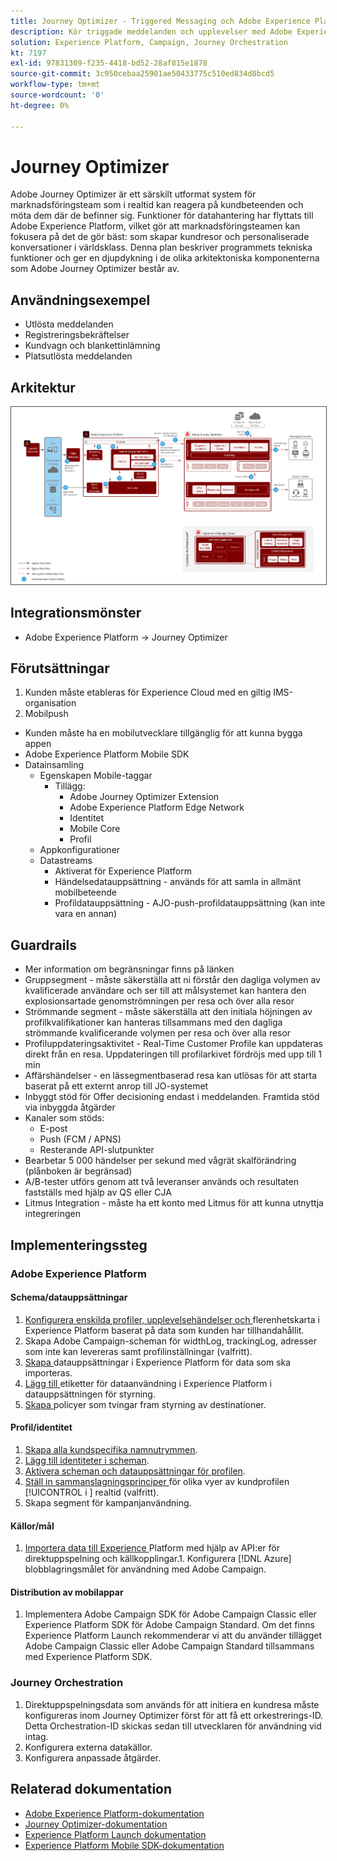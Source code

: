 ```yaml
---
title: Journey Optimizer - Triggered Messaging och Adobe Experience Platform Blueprint
description: Kör triggade meddelanden och upplevelser med Adobe Experience Platform som ett centralt nav för strömmande data, kundprofiler och segmentering.
solution: Experience Platform, Campaign, Journey Orchestration
kt: 7197
exl-id: 97831309-f235-4418-bd52-28af815e1878
source-git-commit: 3c950cebaa25901ae50433775c510ed834d8bcd5
workflow-type: tm+mt
source-wordcount: '0'
ht-degree: 0%

---
```


# Journey Optimizer

Adobe Journey Optimizer är ett särskilt utformat system för marknadsföringsteam som i realtid kan reagera på kundbeteenden och möta dem där de befinner sig. Funktioner för datahantering har flyttats till Adobe Experience Platform, vilket gör att marknadsföringsteamen kan fokusera på det de gör bäst: som skapar kundresor och personaliserade konversationer i världsklass.  Denna plan beskriver programmets tekniska funktioner och ger en djupdykning i de olika arkitektoniska komponenterna som Adobe Journey Optimizer består av.

## Användningsexempel

* Utlösta meddelanden
* Registreringsbekräftelser
* Kundvagn och blankettinlämning
* Platsutlösta meddelanden

## Arkitektur

<img src="assets/journey-optimizer.png" alt="Referensarkitektur för Triggered Messaging och Adobe Experience Platform plan" style="border:1px solid #4a4a4a" />

## Integrationsmönster

* Adobe Experience Platform -> Journey Optimizer

## Förutsättningar

1. Kunden måste etableras för Experience Cloud med en giltig IMS-organisation
1. Mobilpush

* Kunden måste ha en mobilutvecklare tillgänglig för att kunna bygga appen
* Adobe Experience Platform Mobile SDK
* Datainsamling
   * Egenskapen Mobile-taggar
      * Tillägg:
         * Adobe Journey Optimizer Extension
         * Adobe Experience Platform Edge Network
         * Identitet
         * Mobile Core
         * Profil
   * Appkonfigurationer
   * Datastreams
      * Aktiverat för Experience Platform
      * Händelsedatauppsättning - används för att samla in allmänt mobilbeteende
      * Profildatauppsättning - AJO-push-profildatauppsättning (kan inte vara en annan)

## Guardrails

* Mer information om begränsningar finns på länken
* Gruppsegment - måste säkerställa att ni förstår den dagliga volymen av kvalificerade användare och ser till att målsystemet kan hantera den explosionsartade genomströmningen per resa och över alla resor
* Strömmande segment - måste säkerställa att den initiala höjningen av profilkvalifikationer kan hanteras tillsammans med den dagliga strömmande kvalificerande volymen per resa och över alla resor
* Profiluppdateringsaktivitet - Real-Time Customer Profile kan uppdateras direkt från en resa.  Uppdateringen till profilarkivet fördröjs med upp till 1 min
* Affärshändelser - en lässegmentbaserad resa kan utlösas för att starta baserat på ett externt anrop till JO-systemet
* Inbyggt stöd för Offer decisioning endast i meddelanden. Framtida stöd via inbyggda åtgärder
* Kanaler som stöds:
   * E-post
   * Push (FCM / APNS)
   * Resterande API-slutpunkter
* Bearbetar 5 000 händelser per sekund med vågrät skalförändring (plånboken är begränsad)
* A/B-tester utförs genom att två leveranser används och resultaten fastställs med hjälp av QS eller CJA
* Litmus Integration - måste ha ett konto med Litmus för att kunna utnyttja integreringen

## Implementeringssteg

### Adobe Experience Platform

#### Schema/datauppsättningar

1. [Konfigurera enskilda profiler, upplevelsehändelser och ](https://experienceleague.adobe.com/?recommended=ExperiencePlatform-D-1-2021.1.xdm) flerenhetskarta i Experience Platform baserat på data som kunden har tillhandahållit.
1. Skapa Adobe Campaign-scheman för widthLog, trackingLog, adresser som inte kan levereras samt profilinställningar (valfritt).
1. [Skapa ](https://experienceleague.adobe.com/docs/platform-learn/tutorials/data-ingestion/create-datasets-and-ingest-data.html) datauppsättningar i Experience Platform för data som ska importeras.
1. [Lägg till ](https://experienceleague.adobe.com/docs/platform-learn/tutorials/data-governance/classify-data-using-governance-labels.html) etiketter för dataanvändning i Experience Platform i datauppsättningen för styrning.
1. [Skapa ](https://experienceleague.adobe.com/docs/platform-learn/tutorials/data-governance/create-data-usage-policies.html) policyer som tvingar fram styrning av destinationer.

#### Profil/identitet

1. [Skapa alla kundspecifika namnutrymmen](https://experienceleague.adobe.com/docs/platform-learn/tutorials/identities/label-ingest-and-verify-identity-data.html).
1. [Lägg till identiteter i scheman](https://experienceleague.adobe.com/docs/platform-learn/tutorials/identities/label-ingest-and-verify-identity-data.html).
1. [Aktivera scheman och datauppsättningar för profilen](https://experienceleague.adobe.com/docs/platform-learn/tutorials/profiles/bring-data-into-the-real-time-customer-profile.html).
1. [Ställ in sammanslagningsprinciper ](https://experienceleague.adobe.com/docs/platform-learn/tutorials/profiles/create-merge-policies.html) för olika vyer av kundprofilen [!UICONTROL  i ] realtid (valfritt).
1. Skapa segment för kampanjanvändning.

#### Källor/mål

1. [Importera data till Experience ](https://experienceleague.adobe.com/?recommended=ExperiencePlatform-D-1-2020.1.dataingestion) Platform med hjälp av API:er för direktuppspelning och källkopplingar.1. Konfigurera  [!DNL Azure] blobblagringsmålet för användning med Adobe Campaign.

#### Distribution av mobilappar

1. Implementera Adobe Campaign SDK för Adobe Campaign Classic eller Experience Platform SDK för Adobe Campaign Standard. Om det finns Experience Platform Launch rekommenderar vi att du använder tillägget Adobe Campaign Classic eller Adobe Campaign Standard tillsammans med Experience Platform SDK.


### Journey Orchestration

1. Direktuppspelningsdata som används för att initiera en kundresa måste konfigureras inom Journey Optimizer först för att få ett orkestrerings-ID. Detta Orchestration-ID skickas sedan till utvecklaren för användning vid intag.
1. Konfigurera externa datakällor.
1. Konfigurera anpassade åtgärder.

## Relaterad dokumentation

* [Adobe Experience Platform-dokumentation](https://experienceleague.adobe.com/docs/experience-platform.html?lang=en)
* [Journey Optimizer-dokumentation](https://experienceleague.adobe.com/docs/journey-orchestration.html?lang=en)
* [Experience Platform Launch dokumentation](https://experienceleague.adobe.com/docs/launch.html?lang=en)
* [Experience Platform Mobile SDK-dokumentation](https://experienceleague.adobe.com/docs/mobile.html?lang=en)
